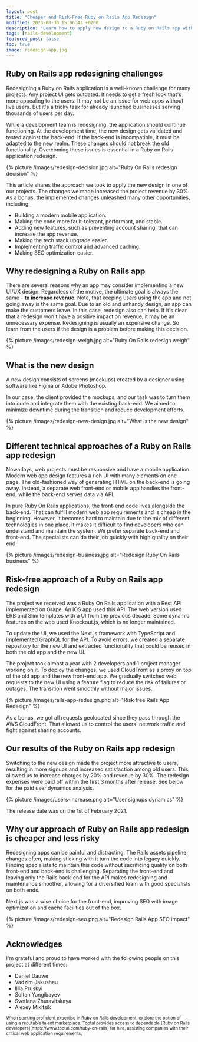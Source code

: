 ```yaml
---
layout: post
title: "Cheaper and Risk-Free Ruby on Rails App Redesign"
modified: 2023-08-30 15:06:43 +0200
description: "Learn how to apply new design to a Ruby on Rails app without risks to your business and do that cheaper.."
tags: [rails-development]
featured_post: false
toc: true
image: redesign-app.jpg
---
```


## Ruby on Rails app redesigning challenges

Redesigning a Ruby on Rails application is a well-known challenge for many projects. Any project UI gets outdated. It needs to get a fresh look that's more appealing to the users. It may not be an issue for web apps without live users. But it's a tricky task for already launched businesses serving thousands of users per day.

While a development team is redesigning, the application should continue functioning. At the development time, the new design gets validated and tested against the back-end. If the back-end is incompatible, it must be adapted to the new realm. These changes should not break the old functionality. Overcoming these issues is essential in a Ruby on Rails application redesign.

{% picture /images/redesign-decision.jpg alt="Ruby On Rails redesign decision" %}

This article shares the approach we took to apply the new design in one of our projects. The changes we made increased the project revenue by 30%. As a bonus, the implemented changes unleashed many other opportunities, including:

- Building a modern mobile application.
- Making the code more fault-tolerant, performant, and stable.
- Adding new features, such as preventing account sharing, that can increase the app revenue.
- Making the tech stack upgrade easier.
- Implementing traffic control and advanced caching.
- Making SEO optimization easier.

## Why redesigning a Ruby on Rails app

There are several reasons why an app may consider implementing a new UI/UX design. Regardless of the motive, the ultimate goal is always the same - **to increase revenue**. Note, that keeping users using the app and not going away is the same goal.  Due to an old and unhandy design, an app can make the customers leave. In this case, redesign also can help. If it's clear that a redesign won't have a positive impact on revenue, it may be an unnecessary expense. Redesigning is usually an expensive change. So learn from the users if the design is a problem before making this decision.

{% picture /images/redesign-weigh.jpg alt="Ruby On Rails redesign weigh" %}

## What is the new design

A new design consists of screens (mockups) created by a designer using software like Figma or Adobe Photoshop.

In our case, the client provided the mockups, and our task was to turn them into code and integrate them with the existing back-end. We aimed to minimize downtime during the transition and reduce development efforts.

{% picture /images/redesign-new-design.jpg alt="What is the new design" %}

## Different technical approaches of a Ruby on Rails app redesign

Nowadays, web projects must be responsive and have a mobile application. Modern web app design features a rich UI with many elements on one page. The old-fashioned way of generating HTML on the back-end is going away. Instead, a separate web front-end or mobile app handles the front-end, while the back-end serves data via API.

In pure Ruby On Rails applications, the front-end code lives alongside the back-end. That can fulfill modern web app requirements and is cheap in the beginning. However, it becomes hard to maintain due to the mix of different technologies in one place. It makes it difficult to find developers who can understand and maintain the system. We prefer separate back-end and front-end. The specialists can do their job quickly with high quality on their end.

{% picture /images/redesign-business.jpg alt="Redesign Ruby On Rails business" %}

## Risk-free approach of a Ruby on Rails app redesign

The project we received was a Ruby On Rails application with a Rest API implemented on Grape. An iOS app used this API. The web version used ERB and Slim templates with a UI from the previous decade. Some dynamic features on the web used Knockout.js, which is no longer maintained.

To update the UI, we used the Next.js framework with TypeScript and implemented GraphQL for the API. To avoid errors, we created a separate repository for the new UI and extracted functionality that could be reused in both the old app and the new UI.

The project took almost a year with 2 developers and 1 project manager working on it. To deploy the changes, we used CloudFront as a proxy on top of the old app and the new front-end app. We gradually switched web requests to the new UI using a feature flag to reduce the risk of failures or outages. The transition went smoothly without major issues.

{% picture /images/rails-app-redesign.png alt="Risk free Rails App Redesign" %}

As a bonus, we got all requests geolocated since they pass through the AWS CloudFront. That allowed us to control the users' network traffic and fight against sharing accounts.

## Our results of the Ruby on Rails app redesign

Switching to the new design made the project more attractive to users, resulting in more signups and increased satisfaction among old users. This allowed us to increase charges by 20% and revenue by 30%. The redesign expenses were paid off within the first 3 months after release. See below for the paid user dynamics analysis.

{% picture /images/users-increase.png alt="User signups dynamics" %}

The release date was on the 1st of February 2021.

## Why our approach of Ruby on Rails app redesign is cheaper and less risky

Redesigning apps can be painful and distracting. The Rails assets pipeline changes often, making sticking with it turn the code into legacy quickly. Finding specialists to maintain this code without sacrificing quality on both front-end and back-end is challenging. Separating the front-end and leaving only the Rails back-end for the API makes redesigning and maintenance smoother, allowing for a diversified team with good specialists on both ends.

Next.js was a wise choice for the front-end, improving SEO with image optimization and cache facilities out of the box.

{% picture /images/redesign-seo.png alt="Redesign Rails App SEO impact" %}

## Acknowledges

I'm grateful and proud to have worked with the following people on this project at different times:

- Daniel Dauwe
- Vadzim Jakushau
- Illia Pruskyi
- Soltan Yangibayev
- Svetlana Zhuravitskaya
- Alexey Mikitsik

<small class="side-note">
When seeking proficient expertise in Ruby on Rails development, explore the option of using a reputable talent marketplace. Toptal provides access to dependable [Ruby on Rails developers](https://www.toptal.com/ruby-on-rails) for hire, assisting companies with their critical web application requirements.
</small>
